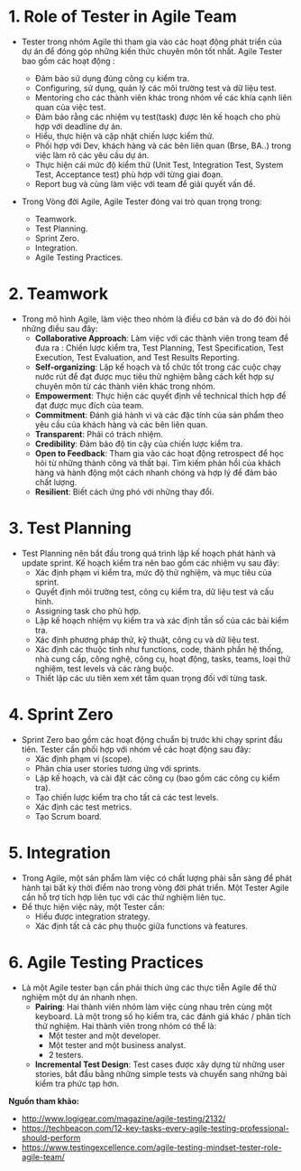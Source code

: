 # 1. Role of Tester in Agile Team

- Tester trong nhóm Agile thì tham gia vào các hoạt động phát triển của dự án để đóng góp những kiến thức chuyên môn tốt nhất. Agile Tester bao gồm các hoạt động :
  + Đảm bảo sử dụng đúng công cụ kiểm tra.
  + Configuring, sử dụng, quản lý các môi trường test và dữ liệu test.
  + Mentoring cho các thành viên khác trong nhóm về các khía cạnh liên quan của việc test.
  + Đảm bảo rằng các nhiệm vụ test(task) được lên kế hoạch cho phù hợp với deadline dự án.
  + Hiểu, thực hiện và cập nhật chiến lược kiểm thử.
  + Phối hợp với Dev, khách hàng và các bên liên quan (Brse, BA..)  trong việc làm rõ các yêu cầu dự án.
  + Thực hiện cái mức độ kiểm thử (Unit Test, Integration Test, System Test, Acceptance test) phù hợp với từng giai đoạn.
  + Report bug và cùng làm việc với team để giải quyết vấn đề.

- Trong Vòng đời Agile, Agile Tester đóng vai trò quan trọng trong:
  + Teamwork.
  + Test Planning.
  + Sprint Zero.
  + Integration.
  + Agile Testing Practices.

# 2. Teamwork
- Trong mô hình Agile, làm việc theo nhóm là điều cơ bản và do đó đòi hỏi những điều sau đây:
  + **Collaborative Approach**: Làm việc với các thành viên trong team để đưa ra : Chiến lược kiểm tra, Test Planning, Test Specification, Test Execution, Test Evaluation, and Test Results Reporting.
  + **Self-organizing**: Lập kế hoạch và tổ chức tốt trong các cuộc chạy nước rút để đạt được mục tiêu thử nghiệm bằng cách kết hợp sự chuyên môn từ các thành viên khác trong nhóm.
  + **Empowerment**: Thực hiện các quyết định về technical thích hợp để đạt được mục đích của team.
  + **Commitment**: Đánh giá hành vi và các đặc tính của sản phẩm theo yêu cầu của khách hàng và các bên liên quan.
  + **Transparent**: Phải có trách nhiệm.
  + **Credibility**: Đảm bảo độ tin cậy của chiến lược kiểm tra. 
  + **Open to Feedback**: Tham gia vào các hoạt động retrospect để học hỏi từ những thành công và thất bại. Tìm kiếm phản hồi của khách hàng và hành động một cách nhanh chóng và hợp lý để đảm bảo chất lượng.
  + **Resilient**: Biết cách ứng phó với những thay đổi.

# 3. Test Planning

- Test Planning nên bắt đầu trong quá trình lập kế hoạch phát hành và update sprint. Kế hoạch kiểm tra nên bao gồm các nhiệm vụ sau đây: 
  + Xác định phạm vi kiểm tra, mức độ thử nghiệm, và mục tiêu của sprint.
  + Quyết định môi trường test, công cụ kiểm tra, dữ liệu test và cấu hình.
  + Assigning task cho phù hợp.
  + Lập kế hoạch nhiệm vụ kiểm tra và xác định tần số của các bài kiểm tra.
  + Xác định phương pháp thử, kỹ thuật, công cụ và dữ liệu test.
  + Xác định các thuộc tính như functions, code, thành phần hệ thống, nhà cung cấp, công nghệ, công cụ, hoạt động, tasks, teams, loại thử nghiệm, test levels và các ràng buộc.
  + Thiết lập các ưu tiên xem xét tầm quan trọng đối với từng task.

# 4. Sprint Zero

 - Sprint Zero bao gồm các hoạt động chuẩn bị trước khi chạy sprint đầu tiên. Tester cần phối hợp với nhóm về các hoạt động sau đây:
   + Xác định phạm vi (scope).
   + Phân chia  user stories tương ứng với sprints.
   + Lập kế hoạch, và cài đặt các công cụ (bao gồm các công cụ kiểm tra).
   + Tạo chiến lược kiểm tra cho tất cả các test levels.
   + Xác định các test metrics.
   + Tạo Scrum board.

# 5. Integration
-  Trong Agile, một sản phẩm làm việc có chất lượng phải sẵn sàng để phát hành tại bất kỳ thời điểm nào trong vòng đời phát triển. Một Tester Agile cần hỗ trợ tích hợp liên tục với các thử nghiệm liên tục.
-  Để thực hiện việc này, một Tester cần:
   + Hiểu được integration strategy.
   +  Xác định tất cả các phụ thuộc giữa functions và features.

# 6. Agile Testing Practices
- Là một Agile tester bạn cần phải thích ứng các thực tiễn Agile để thử nghiệm một dự án nhanh nhẹn.
  + **Pairing**: Hai thành viên nhóm làm việc cùng nhau trên cùng một keyboard. Là một trong số họ kiểm tra, các đánh giá khác / phân tích thử nghiệm. Hai thành viên trong nhóm có thể là: 
      + Một tester and một developer.
      + Một tester and một business analyst.
      + 2 testers.
  + **Incremental Test Design**: Test cases được xây dựng từ những user stories, bắt đầu bằng những simple tests và chuyển sang những bài kiểm tra phức tạp hơn.

**Nguồn tham khảo:**
- http://www.logigear.com/magazine/agile-testing/2132/
- https://techbeacon.com/12-key-tasks-every-agile-testing-professional-should-perform
- https://www.testingexcellence.com/agile-testing-mindset-tester-role-agile-team/